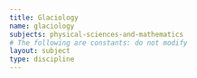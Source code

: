 ```yaml
---
title: Glaciology
name: glaciology
subjects: physical-sciences-and-mathematics
# The following are constants: do not modify
layout: subject
type: discipline
---
```

